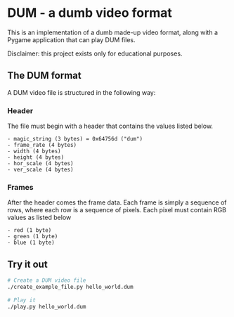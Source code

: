 # DUM - a dumb video format

This is an implementation of a dumb made-up video format, along with a Pygame application that can
play DUM files.

Disclaimer: this project exists only for educational purposes.

## The DUM format

A DUM video file is structured in the following way:

### Header
The file must begin with a header that contains the values listed below.
```
- magic_string (3 bytes) = 0x64756d ("dum")
- frame_rate (4 bytes)
- width (4 bytes)
- height (4 bytes)
- hor_scale (4 bytes)
- ver_scale (4 bytes)
```

### Frames
After the header comes the frame data. Each frame is simply a sequence of rows, where each row is a
sequence of pixels. Each pixel must contain RGB values as listed below
```
- red (1 byte)
- green (1 byte)
- blue (1 byte) 
```

## Try it out

```bash
# Create a DUM video file
./create_example_file.py hello_world.dum
 
# Play it
./play.py hello_world.dum
```